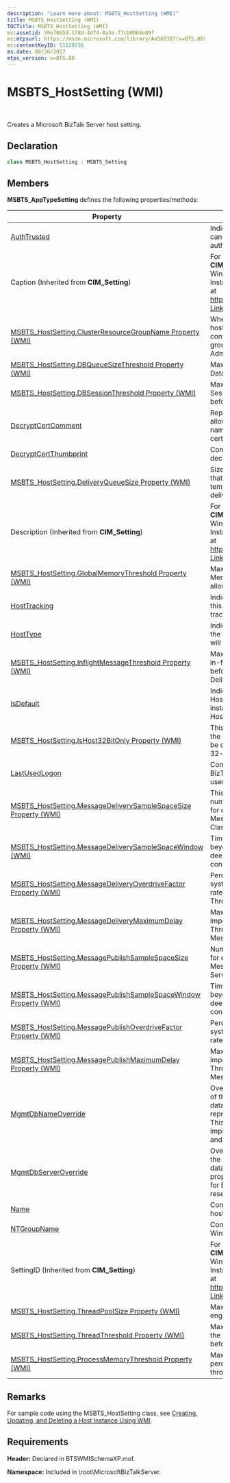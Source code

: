 ```yaml
---
description: "Learn more about: MSBTS_HostSetting (WMI)"
title: MSBTS_HostSetting (WMI)
TOCTitle: MSBTS_HostSetting (WMI)
ms:assetid: 59e7065d-178d-4d74-8a3e-77cb0068e89f
ms:mtpsurl: https://msdn.microsoft.com/library/Aa560307(v=BTS.80)
ms:contentKeyID: 51528236
ms.date: 08/30/2017
mtps_version: v=BTS.80
---
```


# MSBTS\_HostSetting (WMI)

 

Creates a Microsoft BizTalk Server host setting.

## Declaration

```C#
class MSBTS_HostSetting : MSBTS_Setting  
```

## Members

**MSBTS\_AppTypeSetting** defines the following properties/methods:

<table>
<thead>
<tr class="header">
<th>Property</th>
<th>Description</th>
</tr>
</thead>
<tbody>
<tr class="odd">
<td><a href="msbts-hostsetting-authtrusted-property-wmi.md">AuthTrusted</a></td>
<td>Indicates whether a BizTalk host can be trusted to collect authentication information.</td>
</tr>
<tr class="even">
<td>Caption (Inherited from <strong>CIM_Setting</strong>)</td>
<td>For more information about the <strong>CIM_Setting</strong> class, see the Windows Management Instrumentation documentation at <a href="https://go.microsoft.com/fwlink/?linkid=83193">https://go.microsoft.com/fwlink/?LinkId=83193</a>.</td>
</tr>
<tr class="odd">
<td><a href="msbts-hostsetting-clusterresourcegroupname-property-wmi.md">MSBTS_HostSetting.ClusterResourceGroupName Property (WMI)</a></td>
<td>When the host instances of this host are clustered, this property contains the cluster resource group name set by the Administrator.</td>
</tr>
<tr class="even">
<td><a href="msbts-hostsetting-dbqueuesizethreshold-property-wmi.md">MSBTS_HostSetting.DBQueueSizeThreshold Property (WMI)</a></td>
<td>Maximum number of items in the Database.</td>
</tr>
<tr class="odd">
<td><a href="msbts-hostsetting-dbsessionthreshold-property-wmi.md">MSBTS_HostSetting.DBSessionThreshold Property (WMI)</a></td>
<td>Maximum number of DB Sessions (per CPU) allowed before throttling begins.</td>
</tr>
<tr class="even">
<td><a href="msbts-hostsetting-decryptcertcomment-property-wmi.md">DecryptCertComment</a></td>
<td>Represents a comment field that allows you to associate a friendly name with a decryption certificate.</td>
</tr>
<tr class="odd">
<td><a href="msbts-hostsetting-decryptcertthumbprint-property-wmi.md">DecryptCertThumbprint</a></td>
<td>Contains the thumbprint of the decryption certificate.</td>
</tr>
<tr class="even">
<td><a href="msbts-hostsetting-deliveryqueuesize-property-wmi.md">MSBTS_HostSetting.DeliveryQueueSize Property (WMI)</a></td>
<td>Size of the in-memory Queue that the host maintains as a temporary placeholder for delivering messages.</td>
</tr>
<tr class="odd">
<td>Description (Inherited from <strong>CIM_Setting</strong>)</td>
<td>For more information about the <strong>CIM_Setting</strong> class, see the Windows Management Instrumentation documentation at <a href="https://go.microsoft.com/fwlink/?linkid=83193">https://go.microsoft.com/fwlink/?LinkId=83193</a>.</td>
</tr>
<tr class="even">
<td><a href="msbts-hostsetting-globalmemorythreshold-property-wmi.md">MSBTS_HostSetting.GlobalMemoryThreshold Property (WMI)</a></td>
<td>Maximum System-wide Virtual Memory (in percent) usage allowed before throttling begins.</td>
</tr>
<tr class="odd">
<td><a href="msbts-hostsetting-hosttracking-property-wmi.md">HostTracking</a></td>
<td>Indicates whether instances of this BizTalk Host will host the tracking sub service.</td>
</tr>
<tr class="even">
<td><a href="msbts-hostsetting-hosttype-property-wmi.md">HostType</a></td>
<td>Indicates which runtime model the instances of the BizTalk Host will be running in.</td>
</tr>
<tr class="odd">
<td><a href="msbts-hostsetting-inflightmessagethreshold-property-wmi.md">MSBTS_HostSetting.InflightMessageThreshold Property (WMI)</a></td>
<td>Maximum number of in-memory in-flight messages allowed before throttling Message Delivery begins.</td>
</tr>
<tr class="even">
<td><a href="msbts-hostsetting-isdefault-property-wmi.md">IsDefault</a></td>
<td>Indicates whether the BizTalk Host represented by this WMI instance is the default BizTalk Host in the BizTalk group.</td>
</tr>
<tr class="odd">
<td><a href="msbts-hostsetting-ishost32bitonly-property-wmi.md">MSBTS_HostSetting.IsHost32BitOnly Property (WMI)</a></td>
<td>This property indicates whether the host instance process should be created as 32-bit on both 32-bit and 64-bit servers.</td>
</tr>
<tr class="even">
<td><a href="msbts-hostsetting-lastusedlogon-property-wmi.md">LastUsedLogon</a></td>
<td>Contains a default logon for the BizTalk Host instance creation user interface.</td>
</tr>
<tr class="odd">
<td><a href="msbts-hostsetting-messagedeliverysamplespacesize-property-wmi.md">MSBTS_HostSetting.MessageDeliverySampleSpaceSize Property (WMI)</a></td>
<td>This property indicates the number of samples that are used for determining the rate of the Message Delivery to all Service Classes of the Host</td>
</tr>
<tr class="even">
<td><a href="msbts-hostsetting-messagedeliverysamplespacewindow-wmi.md">MSBTS_HostSetting.MessageDeliverySampleSpaceWindow (WMI)</a></td>
<td>Time-window (in milliseconds) beyond which samples will be deemed invalid for consideration.</td>
</tr>
<tr class="odd">
<td><a href="msbts-hostsetting-messagedeliveryoverdrivefactor-property-wmi.md">MSBTS_HostSetting.MessageDeliveryOverdriveFactor Property (WMI)</a></td>
<td>Percent factor by which the system will overdrive the Input rate for Message Delivery Throttling.</td>
</tr>
<tr class="even">
<td><a href="msbts-hostsetting-messagedeliverymaximumdelay-property-wmi.md">MSBTS_HostSetting.MessageDeliveryMaximumDelay Property (WMI)</a></td>
<td>Maximum Delay (in milliseconds) imposed for Message Delivery Throttling. Zero indicates disable Message Delivery Throttling.</td>
</tr>
<tr class="odd">
<td><a href="msbts-hostsetting-messagepublishsamplespacesize-property-wmi.md">MSBTS_HostSetting.MessagePublishSampleSpaceSize Property (WMI)</a></td>
<td>Number of samples that are used for determining the rate of the Message Publishing by the Service Classes.</td>
</tr>
<tr class="even">
<td><a href="msbts-hostsetting-messagepublishsamplespacewindow-property-wmi.md">MSBTS_HostSetting.MessagePublishSampleSpaceWindow Property (WMI)</a></td>
<td>Time-window (in milliseconds) beyond which samples will be deemed invalid for consideration.</td>
</tr>
<tr class="odd">
<td><a href="msbts-hostsetting-messagepublishoverdrivefactor-property-wmi.md">MSBTS_HostSetting.MessagePublishOverdriveFactor Property (WMI)</a></td>
<td>Percent Factor by which the system will overdrive the Input rate.</td>
</tr>
<tr class="even">
<td><a href="msbts-hostsetting-messagepublishmaximumdelay-property-wmi.md">MSBTS_HostSetting.MessagePublishMaximumDelay Property (WMI)</a></td>
<td>Maximum Delay (in milliseconds) imposed for Message Publishing Throttling. Zero indicates disable Message Publishing Throttling.</td>
</tr>
<tr class="odd">
<td><a href="msbts-hostsetting-mgmtdbnameoverride-property-wmi.md">MgmtDbNameOverride</a></td>
<td>Overrides the initial catalog part of the BizTalk Management database connect string, and represents the database name. This property was not implemented for BizTalk Server and is reserved for future use.</td>
</tr>
<tr class="even">
<td><a href="msbts-hostsetting-mgmtdbserveroverride-property-wmi.md">MgmtDbServerOverride</a></td>
<td>Overrides the data source part of the BizTalk Management database connect string. This property was not implemented for BizTalk Server and is reserved for future use.</td>
</tr>
<tr class="odd">
<td><a href="msbts-hostsetting-name-property-wmi.md">Name</a></td>
<td>Contains the name of the BizTalk host.</td>
</tr>
<tr class="even">
<td><a href="msbts-hostsetting-ntgroupname-property-wmi.md">NTGroupName</a></td>
<td>Contains the name of the Windows NT group.</td>
</tr>
<tr class="odd">
<td>SettingID (Inherited from <strong>CIM_Setting</strong>)</td>
<td>For more information about the <strong>CIM_Setting</strong> class, see the Windows Management Instrumentation documentation at <a href="https://go.microsoft.com/fwlink/?linkid=83193">https://go.microsoft.com/fwlink/?LinkId=83193</a>.</td>
</tr>
<tr class="even">
<td><a href="msbts-hostsetting-threadpoolsize-property-wmi.md">MSBTS_HostSetting.ThreadPoolSize Property (WMI)</a></td>
<td>Maximum number of messaging engine threads per CPU.</td>
</tr>
<tr class="odd">
<td><a href="msbts-hostsetting-threadthreshold-property-wmi.md">MSBTS_HostSetting.ThreadThreshold Property (WMI)</a></td>
<td>Maximum number of threads in the process (per CPU) allowed before throttling begins.</td>
</tr>
<tr class="even">
<td><a href="msbts-hostsetting-processmemorythreshold-property-wmi.md">MSBTS_HostSetting.ProcessMemoryThreshold Property (WMI)</a></td>
<td>Maximum Process Memory (in percent) allowed before throttling begins.</td>
</tr>
</tbody>
</table>


## Remarks

For sample code using the MSBTS\_HostSetting class, see [Creating, Updating, and Deleting a Host Instance Using WMI](creating-updating-and-deleting-a-host-instance-using-wmi.md).

## Requirements

**Header:** Declared in BTSWMISchemaXP.mof.

**Namespace:** Included in \\root\\MicrosoftBizTalkServer.
